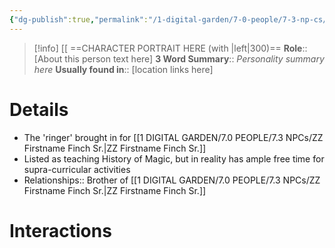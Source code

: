 ```yaml
---
{"dg-publish":true,"permalink":"/1-digital-garden/7-0-people/7-3-np-cs/zz-firstname-finch-jr/","tags":["#person","hogwarts-faculty","hogwarts","professor","slytherin"]}
---
```


>[!info] 
>[[ ==CHARACTER PORTRAIT HERE (with |left|300)==
>**Role**:: [About this person text here]
>**3 Word Summary**:: *Personality summary here*
>**Usually found in**:: [location links here]

# Details

- The 'ringer' brought in for [[1 DIGITAL GARDEN/7.0 PEOPLE/7.3 NPCs/ZZ Firstname Finch Sr.\|ZZ Firstname Finch Sr.]]
- Listed as teaching History of Magic, but in reality has ample free time for supra-curricular activities
- Relationships:: Brother of [[1 DIGITAL GARDEN/7.0 PEOPLE/7.3 NPCs/ZZ Firstname Finch Sr.\|ZZ Firstname Finch Sr.]]

# Interactions

